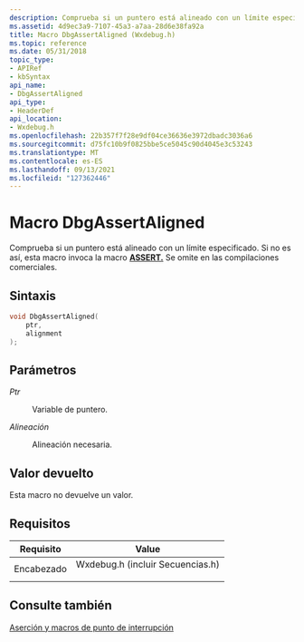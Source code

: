 ```yaml
---
description: Comprueba si un puntero está alineado con un límite especificado. Si no es así, esta macro invoca la macro ASSERT. Se omite en las compilaciones comerciales.
ms.assetid: 4d9ec3a9-7107-45a3-a7aa-28d6e38fa92a
title: Macro DbgAssertAligned (Wxdebug.h)
ms.topic: reference
ms.date: 05/31/2018
topic_type:
- APIRef
- kbSyntax
api_name:
- DbgAssertAligned
api_type:
- HeaderDef
api_location:
- Wxdebug.h
ms.openlocfilehash: 22b357f7f28e9df04ce36636e3972dbadc3036a6
ms.sourcegitcommit: d75fc10b9f0825bbe5ce5045c90d4045e3c53243
ms.translationtype: MT
ms.contentlocale: es-ES
ms.lasthandoff: 09/13/2021
ms.locfileid: "127362446"
---
```

# <a name="dbgassertaligned-macro"></a>Macro DbgAssertAligned

Comprueba si un puntero está alineado con un límite especificado. Si no es así, esta macro invoca la macro [**ASSERT.**](assert.md) Se omite en las compilaciones comerciales.

## <a name="syntax"></a>Sintaxis


```C++
void DbgAssertAligned(
    ptr,
    alignment
);
```



## <a name="parameters"></a>Parámetros

<dl> <dt>

*Ptr* 
</dt> <dd>

Variable de puntero.

</dd> <dt>

*Alineación* 
</dt> <dd>

Alineación necesaria.

</dd> </dl>

## <a name="return-value"></a>Valor devuelto

Esta macro no devuelve un valor.

## <a name="requirements"></a>Requisitos



| Requisito | Value |
|-------------------|----------------------------------------------------------------------------------------------------------|
| Encabezado<br/> | <dl> <dt>Wxdebug.h (incluir Secuencias.h)</dt> </dl> |



## <a name="see-also"></a>Consulte también

<dl> <dt>

[Aserción y macros de punto de interrupción](assert-and-breakpoint-macros.md)
</dt> </dl>

 

 




